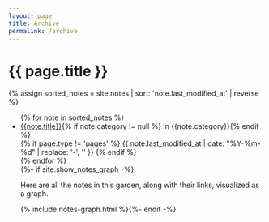 ```yaml
---
layout: page
title: Archive
permalink: /archive
---
```


<style>
  .wrapper {
    max-width: 46em;
  }

  time {
    display: inline-block;
}
</style>

<!-- <div id="search-searchbar"></div>

<div class="post-list" id="search-hits">
</div>
{% include algolia.html %}

-->
<h1>{{ page.title }}</h1>


{% assign sorted_notes = site.notes | sort: 'note.last_modified_at' | reverse %}
<ul class="archive">
  {% for note in sorted_notes %}
  <li>
    <a href="{{ note.url }}{%- if site.use_html_extension -%}.html{%- endif -%}" class="internal-link">
    {{note.title}}</a>{% if note.category != null %} in {{note.category}}{% endif %} 
     <time datetime="{{ page.last_modified_at | date_to_xmlschema }}">{% if page.type != 'pages' %}
      <!-- 🕙更新  --> {{ note.last_modified_at | date: "%Y-%m-%d" | replace: '-', '' }}
      {% endif %}
    </time>
    <!-- <span>{{ note.last_modified_at | date: "%B %-d, %Y" }}</span> -->
    <!-- <p>
        {% if note.summary %}
          {{ note.summary | strip_html | truncate: 50, "..." }}
        {% else %}
          {{ note.excerpt | strip_html | truncate: 50, "..." }}
        {% endif %}
    </P> -->
  </li>
{% endfor %}


<section>
  {%- if site.show_notes_graph -%}<p>Here are all the notes in this garden, along with their links, visualized as a graph.</p>{% include notes-graph.html %}{%- endif -%}</section>